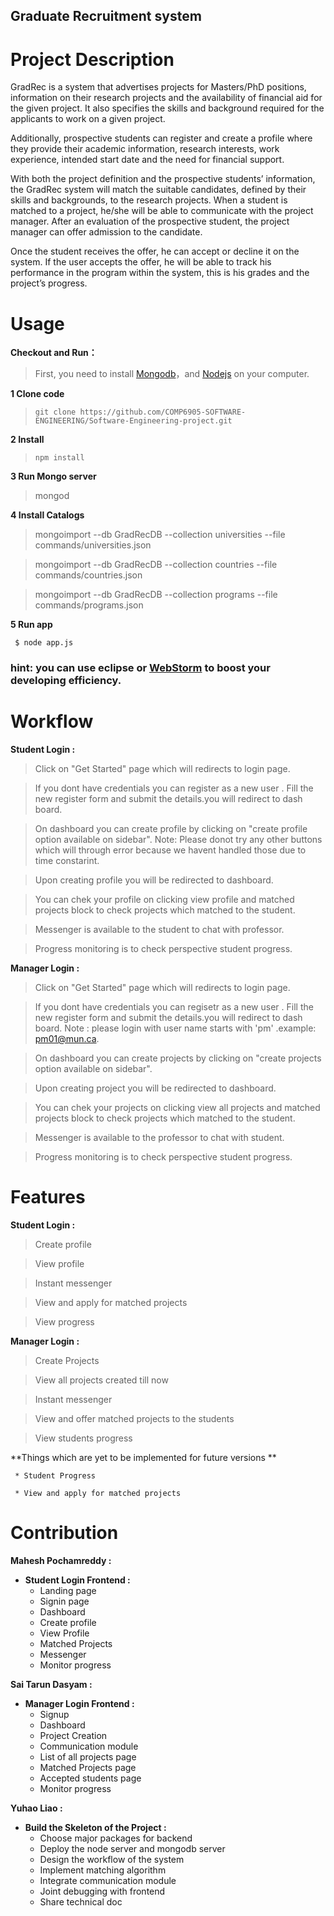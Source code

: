 Graduate Recruitment system
---

# Project Description
GradRec is a system that advertises projects for Masters/PhD positions, information on their research projects and the availability of financial aid for the given project. It also specifies the skills and background required for the applicants to work on a given project.

Additionally, prospective students can register and create a profile where they provide their academic information, research interests, work experience, intended start date and the need for financial support.

With both the project definition and the prospective students’ information, the GradRec system will match the suitable candidates, defined by their skills and backgrounds, to the research projects. When a student is matched to a project, he/she will be able to communicate with the project manager. After an evaluation of the prospective student, the project manager can offer admission to the candidate. 

Once the student receives the offer, he can accept or decline it on the system. If the user accepts the offer, he will be able to track his performance in the program within the system, this is his grades and the project’s progress.

#  Usage

 **Checkout and Run：**

   > First, you need to install [Mongodb](http://www.mongodb.org/)，and [Nodejs](http://nodejs.org/ "Nodejs") on your computer.

 **1 Clone code**

  >  `git clone https://github.com/COMP6905-SOFTWARE-ENGINEERING/Software-Engineering-project.git`


 **2 Install**

 >  `npm install`



**3 Run Mongo server**

 >   mongod

 **4 Install Catalogs**

>   mongoimport --db GradRecDB --collection universities --file commands/universities.json

>   mongoimport --db GradRecDB --collection countries --file commands/countries.json

>   mongoimport --db GradRecDB --collection programs --file commands/programs.json

 **5 Run app**

```
 $ node app.js
 ```


### hint: you can use eclipse or [WebStorm](https://www.jetbrains.com/webstorm/) to boost your developing efficiency.



#  Workflow 

 **Student Login :**

  >  Click on "Get Started" page which will redirects to login page. 
  
  >  If you dont have credentials you can register as a new user . Fill the new register form and submit the details.you will redirect      to dash board.
  
  >  On dashboard you can create profile by clicking on "create profile option available on sidebar". Note: Please donot try any other      buttons which will through error because we havent handled those due to time constarint.
  
  >  Upon creating profile you will be redirected to dashboard. 
  
  >  You can chek your profile on clicking view profile and matched projects block to check projects which matched to the student.
   
  >  Messenger is available to the student to chat with professor.
  
  >  Progress monitoring is to check perspective student progress.

 **Manager Login :**
 
  >  Click on "Get Started" page which will redirects to login page. 
  
  >  If you dont have credentials you can regisetr as a new user . Fill the new register form and submit the details.you will redirect      to dash board. Note : please login with user name starts with 'pm' .example: pm01@mun.ca.
  
  >  On dashboard you can create projects by clicking on "create projects option available on sidebar". 
  
  >  Upon creating project you will be redirected to dashboard. 
  
  >  You can chek your projects on clicking view all projects and matched projects block to check projects which matched to the        student.
   
  >  Messenger is available to the professor to chat with student.
  
  >  Progress monitoring is to check perspective student progress.
  
 #  Features 
  
  **Student Login :**
    
   >  Create profile 
   
   >  View profile
   
   >  Instant messenger
   
   >  View and apply for matched projects
   
   >   View progress
   
   **Manager Login :**
      
   >  Create Projects 
   
   >  View all projects created till now
   
   >  Instant messenger
   
   >  View and offer matched projects to the students
   
   >   View students progress
   
   **Things which are yet to be implemented for future versions **
    
     * Student Progress
     
     * View and apply for matched projects 
     
   
#  Contribution 

 **Mahesh Pochamreddy :**
 
   * **Student Login Frontend :**
     * Landing page
     * Signin page
     * Dashboard
     * Create profile
     * View Profile
     * Matched Projects
     * Messenger
     * Monitor progress
     
 **Sai Tarun Dasyam :**
 
   * **Manager Login Frontend :**
     * Signup 
     * Dashboard 
     * Project Creation 
     * Communication module 
     * List of all projects page
     * Matched Projects page
     * Accepted students page
     * Monitor progress

 **Yuhao Liao :**
 
   * **Build the Skeleton of the Project :**
     * Choose major packages for backend 
     * Deploy the node server and mongodb server
     * Design the workflow of the system
     * Implement matching algorithm
     * Integrate communication module
     * Joint debugging with frontend
     * Share technical doc

